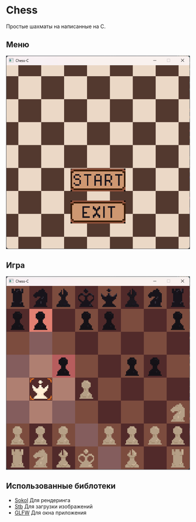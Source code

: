 # Chess
Простые шахматы на написанные на C.

## Меню
![alt text](readme/img.png)
## Игра
![alt text](readme/img_1.png)

## Использованные библотеки

- [Sokol](https://github.com/floooh/sokol) Для рендеринга
- [Stb](https://github.com/nothings/stb) Для загрузки изображений
- [GLFW](https://github.com/glfw/glfw) Для окна приложения
